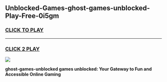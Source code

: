 
## Unblocked-Games-ghost-games-unblocked-Play-Free-0i5gm
<h3>
<a href="https://premium76.site?title=ghost-games-unblocked&ref=19M">CLICK TO PLAY</a></h3>
<hr>

<h3>
<a href="https://premium76.site?title=ghost-games-unblocked&ref=19M">CLICK 2 PLAY</a>
  
</h3>

<a href="https://premium76.site?title=ghost-games-unblocked&ref=19M"><img src="https://clearcache.store/games.png"></a>


**ghost-games-unblocked games unblocked: Your Gateway to Fun and Accessible Online Gaming**
